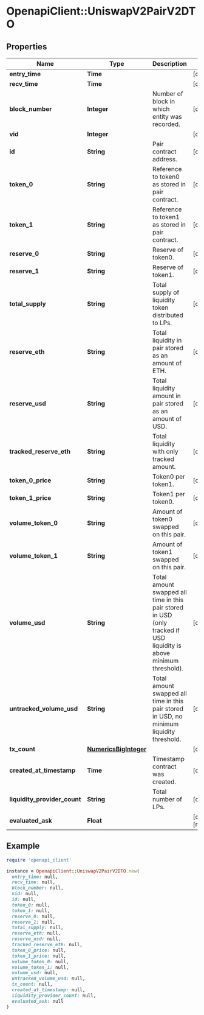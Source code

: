 # OpenapiClient::UniswapV2PairV2DTO

## Properties

| Name | Type | Description | Notes |
| ---- | ---- | ----------- | ----- |
| **entry_time** | **Time** |  | [optional] |
| **recv_time** | **Time** |  | [optional] |
| **block_number** | **Integer** | Number of block in which entity was recorded. | [optional] |
| **vid** | **Integer** |  | [optional] |
| **id** | **String** | Pair contract address. | [optional] |
| **token_0** | **String** | Reference to token0 as stored in pair contract. | [optional] |
| **token_1** | **String** | Reference to token1 as stored in pair contract. | [optional] |
| **reserve_0** | **String** | Reserve of token0. | [optional] |
| **reserve_1** | **String** | Reserve of token1. | [optional] |
| **total_supply** | **String** | Total supply of liquidity token distributed to LPs. | [optional] |
| **reserve_eth** | **String** | Total liquidity in pair stored as an amount of ETH. | [optional] |
| **reserve_usd** | **String** | Total liquidity amount in pair stored as an amount of USD. | [optional] |
| **tracked_reserve_eth** | **String** | Total liquidity with only tracked amount. | [optional] |
| **token_0_price** | **String** | Token0 per token1. | [optional] |
| **token_1_price** | **String** | Token1 per token0. | [optional] |
| **volume_token_0** | **String** | Amount of token0 swapped on this pair. | [optional] |
| **volume_token_1** | **String** | Amount of token1 swapped on this pair. | [optional] |
| **volume_usd** | **String** | Total amount swapped all time in this pair stored in USD (only tracked if USD liquidity is above minimum threshold). | [optional] |
| **untracked_volume_usd** | **String** | Total amount swapped all time in this pair stored in USD, no minimum liquidity threshold. | [optional] |
| **tx_count** | [**NumericsBigInteger**](NumericsBigInteger.md) |  | [optional] |
| **created_at_timestamp** | **Time** | Timestamp contract was created. | [optional] |
| **liquidity_provider_count** | **String** | Total number of LPs. | [optional] |
| **evaluated_ask** | **Float** |  | [optional][readonly] |

## Example

```ruby
require 'openapi_client'

instance = OpenapiClient::UniswapV2PairV2DTO.new(
  entry_time: null,
  recv_time: null,
  block_number: null,
  vid: null,
  id: null,
  token_0: null,
  token_1: null,
  reserve_0: null,
  reserve_1: null,
  total_supply: null,
  reserve_eth: null,
  reserve_usd: null,
  tracked_reserve_eth: null,
  token_0_price: null,
  token_1_price: null,
  volume_token_0: null,
  volume_token_1: null,
  volume_usd: null,
  untracked_volume_usd: null,
  tx_count: null,
  created_at_timestamp: null,
  liquidity_provider_count: null,
  evaluated_ask: null
)
```

